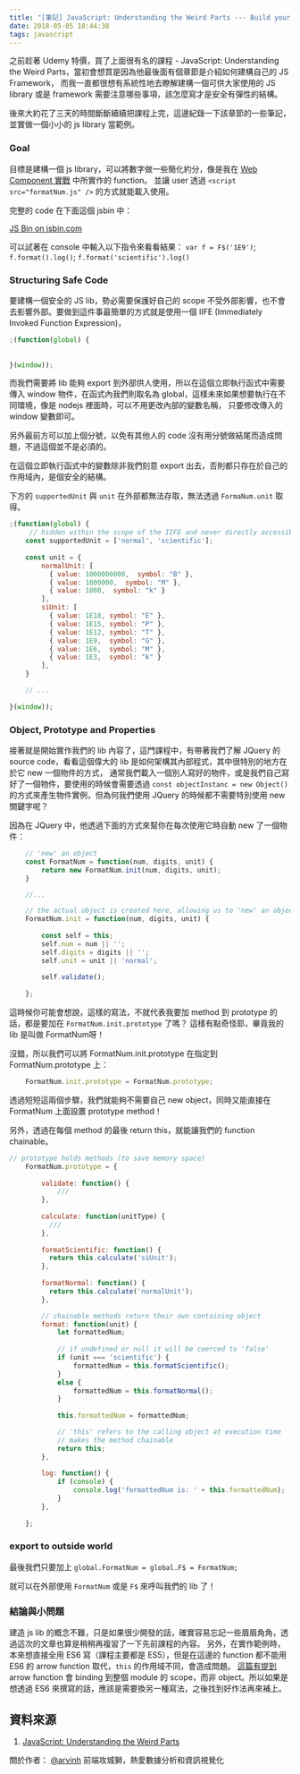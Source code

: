 ```yaml
---
title: "[筆記] JavaScript: Understanding the Weird Parts --- Build your own lib/framework"
date: 2018-05-05 18:44:38
tags: javascript
---
```


之前趁著 Udemy 特價，買了上面很有名的課程 - JavaScript: Understanding the Weird Parts，當初會想買是因為他最後面有個章節是介紹如何建構自己的 JS Framework，
而我一直都很想有系統性地去瞭解建構一個可供大家使用的 JS library 或是 framework 需要注意哪些事項，該怎麼寫才是安全有彈性的結構。

後來大約花了三天的時間斷斷續續把課程上完，這邊紀錄一下該章節的一些筆記，並實做一個小小的 js library 當範例。

### Goal

目標是建構一個 js library，可以將數字做一些簡化約分，像是我在 [Web Component 實戰](http://blog.techbridge.cc/2017/03/04/webcomopnent-practice/) 中所實作的 function。
並讓 user 透過 `<script src="formatNum.js" />` 的方式就能載入使用。

完整的 code 在下面這個 jsbin 中：

<a class="jsbin-embed" href="http://jsbin.com/xuvipaj/1/embed?js,console">JS Bin on jsbin.com</a><script src="http://static.jsbin.com/js/embed.min.js?4.1.4"></script>

可以試著在 console 中輸入以下指令來看看結果：
`var f = F$('1E9')`;
`f.format().log()`;
`f.format('scientific').log()`

### Structuring Safe Code

要建構一個安全的 JS lib，勢必需要保護好自己的 scope 不受外部影響，也不會去影響外部。要做到這件事最簡單的方式就是使用一個 IIFE (Immediately Invoked Function Expression)，

```js
;(function(global) {
    
    
}(window));
```

而我們需要將 lib 能夠 export 到外部供人使用，所以在這個立即執行函式中需要傳入 window 物件，在函式內我們則取名為 global，這樣未來如果想要執行在不同環境，像是 nodejs 裡面時，可以不用更改內部的變數名稱，
只要修改傳入的 window 變數即可。

另外最前方可以加上個分號，以免有其他人的 code 沒有用分號做結尾而造成問題，不過這個並不是必須的。

在這個立即執行函式中的變數除非我們刻意 export 出去，否則都只存在於自己的作用域內，是個安全的結構。

下方的 `supportedUnit` 與 `unit` 在外部都無法存取，無法透過 `FormaNum.unit` 取得。

```js
;(function(global) {
     // hidden within the scope of the IIFE and never directly accessible
    const supportedUnit = ['normal', 'scientific'];
    
    const unit = {
        normalUnit: [
          { value: 1000000000,  symbol: "B" },
          { value: 1000000,  symbol: "M" },
          { value: 1000,  symbol: "k" }
        ],
        siUnit: [
          { value: 1E18, symbol: "E" },
          { value: 1E15, symbol: "P" },
          { value: 1E12, symbol: "T" },
          { value: 1E9,  symbol: "G" },
          { value: 1E6,  symbol: "M" },
          { value: 1E3,  symbol: "k" }
        ],
    }

    // ...
    
}(window));
```

### Object, Prototype and Properties

接著就是開始實作我們的 lib 內容了，這門課程中，有帶著我們了解 JQuery 的 source code，看看這個偉大的 lib 是如何架構其內部程式，其中很特別的地方在於它 new 一個物件的方式，
通常我們載入一個別人寫好的物件，或是我們自己寫好了一個物件，要使用的時候會需要透過 `const objectInstanc = new Object()` 的方式來產生物件實例，但為何我們使用 JQuery 的時候都不需要特別使用 new 關鍵字呢？

因為在 JQuery 中，他透過下面的方式來幫你在每次使用它時自動 new 了一個物件：

```js
    // 'new' an object
    const FormatNum = function(num, digits, unit) {
        return new FormatNum.init(num, digits, unit);   
    }

    //...

    // the actual object is created here, allowing us to 'new' an object without calling 'new'
    FormatNum.init = function(num, digits, unit) {
        
        const self = this;
        self.num = num || '';
        self.digits = digits || '';
        self.unit = unit || 'normal';
        
        self.validate();
        
    };
```

這時候你可能會想說，這樣的寫法，不就代表我要加 method 到 prototype 的話，都是要加在 `FormatNum.init.prototype` 了嗎？ 這樣有點奇怪耶，畢竟我的 lib 是叫做 FormatNum呀！

沒錯，所以我們可以將 FormatNum.init.prototype 在指定到 FormatNum.prototype 上：

```js
    FormatNum.init.prototype = FormatNum.prototype;
```

透過短短這兩個步驟，我們就能夠不需要自己 new object，同時又能直接在 FormatNum 上面設置 prototype method！

另外，透過在每個 method 的最後 return this，就能讓我們的 function chainable。

```js
// prototype holds methods (to save memory space)
    FormatNum.prototype = {
        
        validate: function() {
            ///
        },
      
        calculate: function(unitType) {
          ///
        },
      
        formatScientific: function() {
          return this.calculate('siUnit');
        },
        
        formatNormal: function() {
          return this.calculate('normalUnit');
        },

        // chainable methods return their own containing object
        format: function(unit) {
            let formattedNum;
            
            // if undefined or null it will be coerced to 'false'
            if (unit === 'scientific') {
                formattedNum = this.formatScientific();  
            }
            else {
                formattedNum = this.formatNormal();  
            }
          
            this.formattedNum = formattedNum;

            // 'this' refers to the calling object at execution time
            // makes the method chainable
            return this;
        },
        
        log: function() {
            if (console) {
                console.log('formattedNum is: ' + this.formattedNum); 
            }
        },
        
    };
```

### export to outside world

最後我們只要加上 `global.FormatNum = global.F$ = FormatNum;`

就可以在外部使用 `FormatNum` 或是 `F$` 來呼叫我們的 lib 了！

### 結論與小問題

建造 js lib 的概念不難，只是如果很少開發的話，確實容易忘記一些眉眉角角，透過這次的文章也算是稍稍再複習了一下先前課程的內容。
另外，在實作範例時，本來想直接全用 ES6 寫（課程主要都是 ES5），但是在這邊的 function 都不能用 ES6 的 arrow function 取代，`this` 的作用域不同，會造成問題。
[這篇有提到](https://derickbailey.com/2015/09/28/do-es6-arrow-functions-really-solve-this-in-javascript/)
arrow function 會 binding 到整個 module 的 scope，而非 object。所以如果是想透過 ES6 來撰寫的話，應該是需要換另一種寫法，之後找到好作法再來補上。


## 資料來源
1. [JavaScript: Understanding the Weird Parts](https://www.udemy.com/understand-javascript/learn/v4/)

關於作者： 
[@arvinh](http://blog.arvinh.info/about/) 前端攻城獅，熱愛數據分析和資訊視覺化